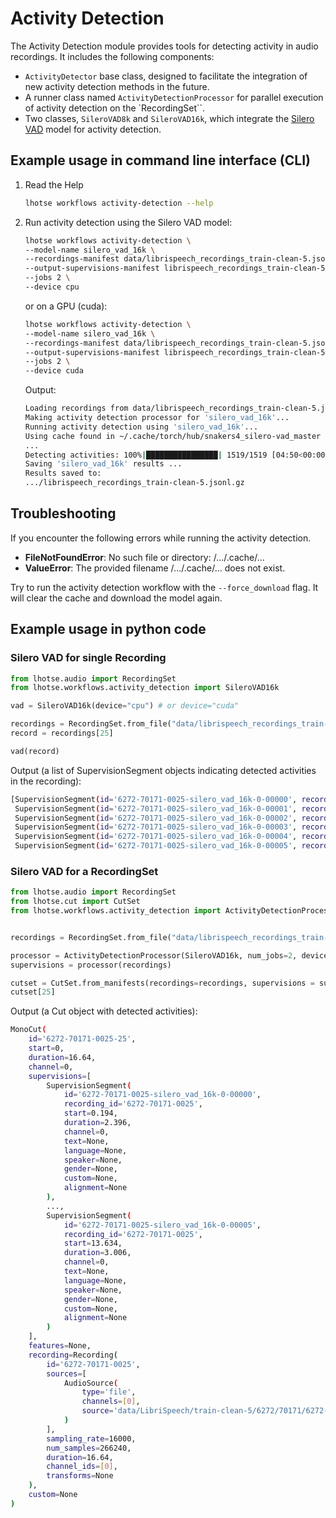 # Activity Detection

The Activity Detection module provides tools for detecting activity in audio recordings. It includes the following components:

- `ActivityDetector` base class, designed to facilitate the integration of new activity detection methods in the future.
- A runner class named `ActivityDetectionProcessor` for parallel execution of activity detection on the `RecordingSet``.
- Two classes, `SileroVAD8k` and `SileroVAD16k`, which integrate the [Silero VAD](https://github.com/snakers4/silero-vad) model for activity detection.


## Example usage in command line interface (CLI)

1. Read the Help

    ```bash
    lhotse workflows activity-detection --help
    ```

2. Run activity detection using the Silero VAD model:

    ```bash
    lhotse workflows activity-detection \
    --model-name silero_vad_16k \
    --recordings-manifest data/librispeech_recordings_train-clean-5.jsonl.gz \
    --output-supervisions-manifest librispeech_recordings_train-clean-5.jsonl.gz \
    --jobs 2 \
    --device cpu
    ```

    or on a GPU (cuda):

    ```bash
    lhotse workflows activity-detection \
    --model-name silero_vad_16k \
    --recordings-manifest data/librispeech_recordings_train-clean-5.jsonl.gz \
    --output-supervisions-manifest librispeech_recordings_train-clean-5.jsonl.gz \
    --jobs 2 \
    --device cuda
    ```

    Output:

    ```bash
    Loading recordings from data/librispeech_recordings_train-clean-5.jsonl.gz...
    Making activity detection processor for 'silero_vad_16k'...
    Running activity detection using 'silero_vad_16k'...
    Using cache found in ~/.cache/torch/hub/snakers4_silero-vad_master
    ...
    Detecting activities: 100%|████████████████| 1519/1519 [04:50<00:00,  5.22rec/s]
    Saving 'silero_vad_16k' results ...
    Results saved to:
    .../librispeech_recordings_train-clean-5.jsonl.gz
    ```

## Troubleshooting

If you encounter the following errors while running the activity detection.

- **FileNotFoundError**: No such file or directory: /.../.cache/...
- **ValueError**: The provided filename /.../.cache/... does not exist.

Try to run the activity detection workflow with the `--force_download` flag. It will clear the cache and download the model again.


## Example usage in python code

### Silero VAD for single Recording

```python
from lhotse.audio import RecordingSet
from lhotse.workflows.activity_detection import SileroVAD16k

vad = SileroVAD16k(device="cpu") # or device="cuda"

recordings = RecordingSet.from_file("data/librispeech_recordings_train-clean-5.jsonl.gz")
record = recordings[25]

vad(record)
```

Output (a list of SupervisionSegment objects indicating detected activities in the recording):

```bash
[SupervisionSegment(id='6272-70171-0025-silero_vad_16k-0-00000', recording_id='6272-70171-0025', start=0.194, duration=2.396, channel=0, text=None, language=None, speaker=None, gender=None, custom=None, alignment=None),
 SupervisionSegment(id='6272-70171-0025-silero_vad_16k-0-00001', recording_id='6272-70171-0025', start=3.682, duration=1.02, channel=0, text=None, language=None, speaker=None, gender=None, custom=None, alignment=None),
 SupervisionSegment(id='6272-70171-0025-silero_vad_16k-0-00002', recording_id='6272-70171-0025', start=4.994, duration=0.956, channel=0, text=None, language=None, speaker=None, gender=None, custom=None, alignment=None),
 SupervisionSegment(id='6272-70171-0025-silero_vad_16k-0-00003', recording_id='6272-70171-0025', start=6.146, duration=2.652, channel=0, text=None, language=None, speaker=None, gender=None, custom=None, alignment=None),
 SupervisionSegment(id='6272-70171-0025-silero_vad_16k-0-00004', recording_id='6272-70171-0025', start=9.122, duration=4.316, channel=0, text=None, language=None, speaker=None, gender=None, custom=None, alignment=None),
 SupervisionSegment(id='6272-70171-0025-silero_vad_16k-0-00005', recording_id='6272-70171-0025', start=13.634, duration=3.006, channel=0, text=None, language=None, speaker=None, gender=None, custom=None, alignment=None)]
 ```

### Silero VAD for a RecordingSet

```python
from lhotse.audio import RecordingSet
from lhotse.cut import CutSet
from lhotse.workflows.activity_detection import ActivityDetectionProcessor, SileroVAD16k


recordings = RecordingSet.from_file("data/librispeech_recordings_train-clean-5.jsonl.gz")

processor = ActivityDetectionProcessor(SileroVAD16k, num_jobs=2, device="cuda", verbose=True)
supervisions = processor(recordings)

cutset = CutSet.from_manifests(recordings=recordings, supervisions = supervisions)
cutset[25]
```

Output (a Cut object with detected activities):

```bash
MonoCut(
    id='6272-70171-0025-25',
    start=0,
    duration=16.64,
    channel=0,
    supervisions=[
        SupervisionSegment(
            id='6272-70171-0025-silero_vad_16k-0-00000',
            recording_id='6272-70171-0025',
            start=0.194,
            duration=2.396,
            channel=0,
            text=None,
            language=None,
            speaker=None,
            gender=None,
            custom=None,
            alignment=None
        ),
        ...,
        SupervisionSegment(
            id='6272-70171-0025-silero_vad_16k-0-00005',
            recording_id='6272-70171-0025',
            start=13.634,
            duration=3.006,
            channel=0,
            text=None,
            language=None,
            speaker=None,
            gender=None,
            custom=None,
            alignment=None
        )
    ],
    features=None,
    recording=Recording(
        id='6272-70171-0025',
        sources=[
            AudioSource(
                type='file',
                channels=[0],
                source='data/LibriSpeech/train-clean-5/6272/70171/6272-70171-0025.flac'
            )
        ],
        sampling_rate=16000,
        num_samples=266240,
        duration=16.64,
        channel_ids=[0],
        transforms=None
    ),
    custom=None
)
```
